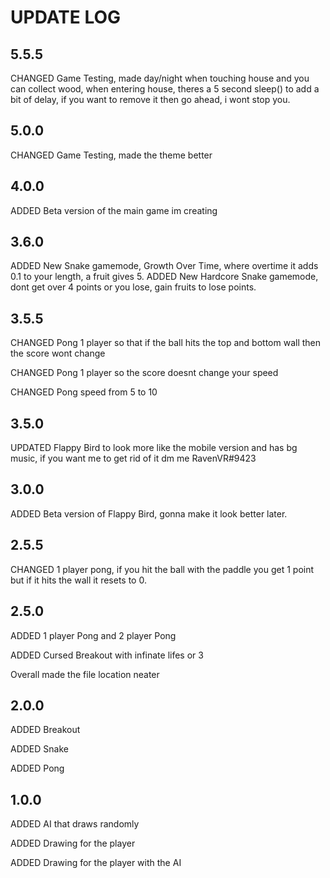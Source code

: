 # UPDATE LOG

## 5.5.5
CHANGED Game Testing, made day/night when touching house and you can collect wood, when entering house, theres a 5 second sleep() to add a bit of delay, if you want to remove it then go ahead, i wont stop you.

## 5.0.0
CHANGED Game Testing, made the theme better

## 4.0.0
ADDED Beta version of the main game im creating
  
## 3.6.0
ADDED New Snake gamemode, Growth Over Time, where overtime it adds 0.1 to your length, a fruit gives 5.
ADDED New Hardcore Snake gamemode, dont get over 4 points or you lose, gain fruits to lose points.
 
## 3.5.5
CHANGED Pong 1 player so that if the ball hits the top and bottom wall then the score wont change
 
CHANGED Pong 1 player so the score doesnt change your speed
 
CHANGED Pong speed from 5 to 10 
## 3.5.0
UPDATED Flappy Bird to look more like the mobile version and has bg music, if you want me to get rid of it dm me RavenVR#9423
 
## 3.0.0
ADDED Beta version of Flappy Bird, gonna make it look better later.
 
## 2.5.5
CHANGED 1 player pong, if you hit the ball with the paddle you get 1 point but if it hits the wall it resets to 0.

## 2.5.0
ADDED 1 player Pong and 2 player Pong
 
ADDED Cursed Breakout with infinate lifes or 3
 
Overall made the file location neater
 
## 2.0.0
ADDED Breakout 
 
ADDED Snake
 
ADDED Pong
 
## 1.0.0
ADDED AI that draws randomly 
 
ADDED Drawing for the player
 
ADDED Drawing for the player with the AI
